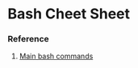 <h1> Bash Cheet Sheet </h1>

<h3> Reference </h3>

1. [Main bash commands](https://learn.microsoft.com/en-gb/training/modules/bash-introduction/3-bash-commands)